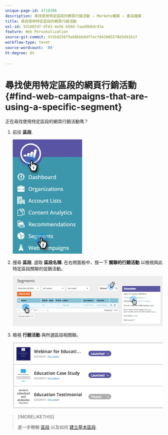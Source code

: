 ```yaml
---
unique-page-id: 4719396
description: 尋找使用特定區段的網頁行銷活動 — Marketo檔案 — 產品檔案
title: 尋找使用特定區段的網頁行銷活動
exl-id: 3d180fdf-dfd3-4e56-b50d-faad9b0dc93a
feature: Web Personalization
source-git-commit: 431bd258f9a68bbb9df7acf043085578d3d91b1f
workflow-type: tm+mt
source-wordcount: '89'
ht-degree: 0%

---
```


# 尋找使用特定區段的網頁行銷活動 {#find-web-campaigns-that-are-using-a-specific-segment}

正在尋找使用特定區段的網頁行銷活動嗎？

1. 前往 **區段**.

   ![](assets/new-dropdown-segments-hand-1.jpg)

1. 搜尋 **區段**. 選取 **區段名稱**. 在右側面板中，按一下 **關聯的行銷活動** 以檢視與此特定區段關聯的促銷活動。

   ![](assets/image2014-11-26-14-21-59.png)

1. 檢視 **行銷活動** 與所選區段相關聯。

   ![](assets/image2014-11-26-14-3a25-3a30.png)

>[!MORELIKETHIS]
>
>進一步瞭解 [區段](/help/marketo/product-docs/web-personalization/using-web-segments/web-segments.md) 以及如何 [建立基本區段](/help/marketo/product-docs/web-personalization/using-web-segments/create-a-basic-web-segment.md).
